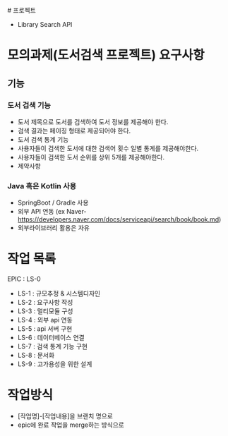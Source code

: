 \# 프로젝트
- Library Search API

# 모의과제(도서검색 프로젝트) 요구사항

## 기능

### 도서 검색 기능
- 도서 제목으로 도서를 검색하여 도서 정보를 제공해야 한다.
- 검색 결과는 페이징 형태로 제공되어야 한다.
- 도서 검색 통계 기능
- 사용자들이 검색한 도서에 대한 검색어 횟수 일별 통계를 제공해야한다.
- 사용자들이 검색한 도서 순위를 상위 5개를 제공해야한다.
- 제약사항

### Java 혹은 Kotlin 사용
- SpringBoot / Gradle 사용
- 외부 API 연동 (ex Naver- https://developers.naver.com/docs/serviceapi/search/book/book.md)
- 외부라이브러리 활용은 자유

# 작업 목록
EPIC : LS-0
- LS-1 : 규모추정 & 시스템디자인
- LS-2 : 요구사항 작성
- LS-3 : 멀티모듈 구성
- LS-4 : 외부 api 연동
- LS-5 : api 서버 구현
- LS-6 : 데이터베이스 연결
- LS-7 : 검색 통계 기능 구현
- LS-8 : 문서화
- LS-9 : 고가용성을 위한 설계

# 작업방식
- [작업명]-[작업내용]을 브랜치 명으로
- epic에 완료 작업을 merge하는 방식으로
